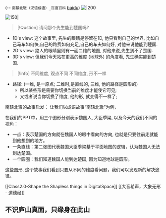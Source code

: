 (-- `南辕北辙（汉语成语）_百度百科` [baidu](https://baike.baidu.com/item/%E5%8D%97%E8%BE%95%E5%8C%97%E8%BE%99/827866?fromModule=lemma_search-box))
![|200](https://bkimg.cdn.bcebos.com/smart/ca1349540923dd546a93c50cde09b3de9d8248f5-bkimg-process,v_1,rw_1,rh_1,pad_1,color_ffffff?x-bce-process=image/format,f_auto)


![150|](https://i.imgur.com/LXbiVuf.png)


> [!Qustion]
>  请问那个先生能到楚国吗?

- 1D's view: 这个故事里, 先生的眼睛是停留在1D, 他只看到自己的世界, 比如自己马车如何快,自己的路费如何充足,自己的车夫如何好, 对他来说他能到楚国.
- 2D's view: 路人的眼睛里则有一面二维的地图, 对他来说,先生到不了楚国.
- 3D's view: 但我们今天站在更高的维度 (地球外) 的角度看, 先生确实能到楚国.


> [!info]
> 不同维度, 观点不同
> 不同维度, 形不一样


- 路径: (一维, 是一原点; 二维时,是直线的, 三维, 他的路径是圆形的)
	- 所以某些形是需要你切换当前的维度才能使它可见; 
	- 又或者说当你切换了维度, 他的形, 就变得不一样了;


南辕北辙的故事启发：
让我们以成语故事“南辕北辙”为例，

在我们的PPT中，用三个图形分别表示魏国人, 大臣季梁, 以及今天的我们不同的视角：

- 一点：表示楚国的方向就在魏国人的眼中看向的方向, 也就是只要往前走就能到他想到的地方。
- 一条直线：第二张图代表魏国大臣季梁基于平面地图的逻辑，认为魏国人无法到达楚国。
- 一个圆圈：我们知道魏国人能到达楚国, 因为知道地球是圆形。

这些图形, 这个故事我们看到只要从不同的维度看问题，我们可以发现新的解决途径。

[[Class2.0-Shape the Shapless things in DigitalSpace]]
[[大音希声，大象无形 - 道德经]]

## 不识庐山真面，只缘身在此山